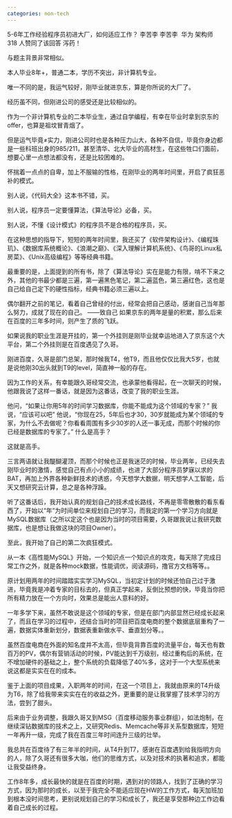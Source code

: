 ```yaml
---
categories: non-tech
---
```

5-6年工作经验程序员初进大厂，如何适应工作？
李苦李
李苦李
​
华为 架构师
318 人赞同了该回答
泻药！

与题主背景非常相似。

本人毕业8年+，普通二本，学历不突出，非计算机专业。

唯一不同的是，我运气较好，刚毕业就进京东，算是你所说的大厂了。

经历虽不同，但刚进公司的感受还是比较相似的。

作为一个非计算机专业的二本毕业生，通过自学编程，有幸在毕业时拿到京东的offer，也算是祖坟冒青烟了。

但是运气毕竟≠实力，刚进公司时也是各种压力山大，各种不自信，毕竟你身边都是一些科班出身的985/211，甚至清华、北大毕业的高材生，在这些牲口们面前，想要心里一点想法都没有，还是比较困难的。

怀揣着一点点的自卑，加上不服输的性格，在刚毕业的两年时间里，开启了疯狂恶补的模式。

别人说，《代码大全》这本书不错，买。

别人说，程序员一定要懂算法，《算法导论》必备，买。

别人说，不懂《设计模式》的程序员不是合格的程序员，买。

在这种思想的指导下，短短的两年时间里，我还买了《软件架构设计》、《编程珠玑》、《数据库系统概论》、《浪潮之巅》、《深入理解计算机系统》、《鸟哥的Linux私房菜》、《Unix高级编程》等等经典书籍。

最重要的是，上面提到的所有书，除了《算法导论》实在是能力有限，啃不下来之外，其他的书最少都是三遍，第一遍黑色笔记，第二遍蓝色，第三遍红色，这也是自己给自己定下的硬性指标，经典书籍必须三遍以上。

偶尔翻开之前的笔记，看着自己曾经的付出，经常会把自己感动，感谢自己当年那么努力，成就了现在的自己。
——致自己
如果京东的两年是量的积累，那么后来在百度的三年多时间，则产生了质的飞跃。

如果说我的职业生涯是开挂的，第一个外挂则是刚毕业就幸运地进入了京东这个大平台，第二个外挂则是在百度遇见了久哥。

刚进百度，久哥是部门总架，那时候我T4，他T9，而且他仅仅比我大5岁，也就是说他刚30出头就到T9的level，简直神一般的存在。

因为工作的关系，有幸能跟久哥经常交流，也承蒙他看得起，在一次聊天的时候，他跟我说了这样一番话，就是因为这番话，改变了我的职业生涯。

他问，“如果让你用5年的时间学习数据库，你能不能成为这个领域的专家？”
我说，“应该可以吧”
他说，“你现在25，5年后也才30，30岁就能成为某个领域的专家，为什么不去做呢？你看看周围有多少30岁的人还一事无成，而那个时候的你已经是数据库的专家了。”
什么是高手？

这就是高手。

三言两语就让我醍醐灌顶，而那个时候也正是我迷茫的时候，毕业两年，已经失去刚毕业时的激情，感觉自己有点小小的成绩，也进了大部分程序员梦寐以求的BAT，再加上外界各种新鲜技术的诱惑，今天想学大数据，明天想学人工智能，后天又想研究云计算，总之是各种浮躁。

听了这番话后，我开始认真的规划自己的技术成长路线，不再是零零散散的看东看西了，开始以“年”为时间单位来规划自己的学习，而我定的第一个学习方向就是MySQL数据库（之所以定这个也是因为当时的项目需要，久哥跟我说让我研究数据库，也是想让我做这块的项目Owner）。

至此，我开始了自己的第二次疯狂模式。

从一本《高性能MySQL》开始，一个知识点一个知识点的攻克，每天除了完成日常工作之外，就是各种mock数据，性能调优，阅读源码，撸官方文档等等。。

原计划用两年的时间踏踏实实学习MySQL，当初定计划的时候还怕自己过于激进，毕竟我是冲着专家的目标去的，但真正学起来，反倒比预想的快，毕竟当你把所有精力放在一个方向时，效果总是能出人意料的好。

一年多学下来，虽然不敢说是这个领域的专家，但是在部门内部显然已经成长起来了，而且在学习的过程中，还结合当时的项目把百度电商的整个数据底层重构了一遍，数据实体重新划分，数据表重新做水平、垂直划分等。。

虽然百度电商在外面的知名度并不太高，但毕竟背靠百度的流量平台，每天也有数百万的PV，偶尔有营销活动的时候，PV能达到千万级别，经过重构后的系统，在不增加硬件的基础之上，整个系统的负载降低了40%多，这对于一个大型系统来说这都是实实在在的成本。

鉴于上面的项目成果，入职两年的时间，在这一个项目上，我就由原来的T4升级为T6，除了给我带来实实在在的收益之外，更重要的是让我掌握了技术学习的方法，尝到了甜头。

后来由于业务调整，我跟久哥又到MSG（百度移动服务事业群组），如法炮制，在继续深钻数据库的技术之上，又研究Redis、Memcache等非关系型数据库，短短一年再升一级，完成了我在百度三年时间连升三级的壮举。

我总共在百度待了有三年半的时间，从T4升到T7，感谢在百度遇到给我指明方向的人，除了久哥还有很多大咖，他们的思维方式，以及对技术的执著和追求，都能让我受益终身。

工作8年多，成长最快的就是在百度的时期，遇到对的领路人，找到了正确的学习方式，因为那时的成长，以至于我完全不能适应现在HW的工作方式，每天加班加到根本没时间思考，更别说规划自己的学习和成长了，我还是享受那种边工作边看着自己成长的过程。
